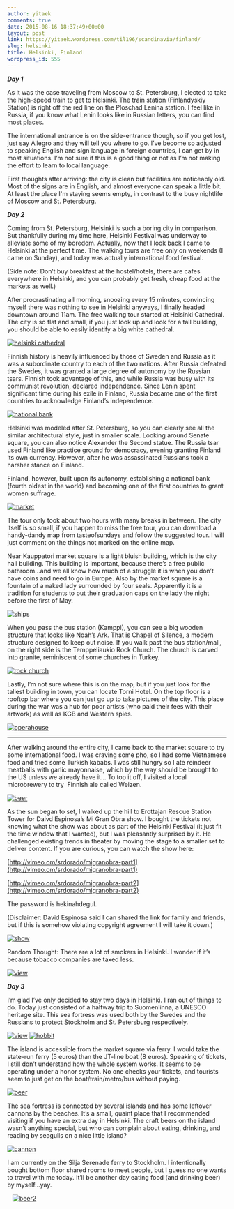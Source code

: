 ```yaml
---
author: yitaek
comments: true
date: 2015-08-16 18:37:49+00:00
layout: post
link: https://yitaek.wordpress.com/til196/scandinavia/finland/
slug: helsinki
title: Helsinki, Finland
wordpress_id: 555
---
```


_**Day 1**_



As it was the case traveling from Moscow to St. Petersburg, I elected to take the high-speed train to get to Helsinki. The train station (Finlandyskiy Station) is right off the red line on the Ploschad Lenina station. I feel like in Russia, if you know what Lenin looks like in Russian letters, you can find most places.



The international entrance is on the side-entrance though, so if you get lost, just say Allegro and they will tell you where to go. I’ve become so adjusted to speaking English and sign language in foreign countries, I can get by in most situations. I’m not sure if this is a good thing or not as I’m not making the effort to learn to local language.



First thoughts after arriving: the city is clean but facilities are noticeably old. Most of the signs are in English, and almost everyone can speak a little bit. At least the place I'm staying seems empty, in contrast to the busy nightlife of Moscow and St. Petersburg.

_**Day 2**_

Coming from St. Petersburg, Helsinki is such a boring city in comparison. But thankfully during my time here, Helsinki Festival was underway to alleviate some of my boredom. Actually, now that I look back I came to Helsinki at the perfect time. The walking tours are free only on weekends (I came on Sunday), and today was actually international food festival.

(Side note: Don’t buy breakfast at the hostel/hotels, there are cafes everywhere in Helsinki, and you can probably get fresh, cheap food at the markets as well.)

After procrastinating all morning, snoozing every 15 minutes, convincing myself there was nothing to see in Helsinki anyways, I finally headed downtown around 11am. The free walking tour started at Helsinki Cathedral. The city is so flat and small, if you just look up and look for a tall building, you should be able to easily identify a big white cathedral.


[![helsinki cathedral](https://yitaek.files.wordpress.com/2015/08/helsinki-cathedral.jpg?w=300)](https://yitaek.files.wordpress.com/2015/08/helsinki-cathedral.jpg)


Finnish history is heavily influenced by those of Sweden and Russia as it was a subordinate country to each of the two nations. After Russia defeated the Swedes, it was granted a large degree of autonomy by the Russian tsars. Finnish took advantage of this, and while Russia was busy with its communist revolution, declared independence. Since Lenin spent significant time during his exile in Finland, Russia became one of the first countries to acknowledge Finland’s independence.


[![national bank](https://yitaek.files.wordpress.com/2015/08/national-bank.jpg?w=300)](https://yitaek.files.wordpress.com/2015/08/national-bank.jpg)


Helsinki was modeled after St. Petersburg, so you can clearly see all the similar architectural style, just in smaller scale. Looking around Senate square, you can also notice Alexander the Second statue. The Russia tsar used Finland like practice ground for democracy, evening granting Finland its own currency. However, after he was assassinated Russians took a harsher stance on Finland.

Finland, however, built upon its autonomy, establishing a national bank (fourth oldest in the world) and becoming one of the first countries to grant women suffrage.


[![market](https://yitaek.files.wordpress.com/2015/08/market.jpg?w=300)](https://yitaek.files.wordpress.com/2015/08/market.jpg)


The tour only took about two hours with many breaks in between. The city itself is so small, if you happen to miss the free tour, you can download a handy-dandy map from tasteofsundays and follow the suggested tour. I will just comment on the things not marked on the online map.

Near Kauppatori market square is a light bluish building, which is the city hall building. This building is important, because there’s a free public bathroom…and we all know how much of a struggle it is when you don’t have coins and need to go in Europe. Also by the market square is a fountain of a naked lady surrounded by four seals. Apparently it is a tradition for students to put their graduation caps on the lady the night before the first of May.


[![ships](https://yitaek.files.wordpress.com/2015/08/ships.jpg?w=300)](https://yitaek.files.wordpress.com/2015/08/ships.jpg)


When you pass the bus station (Kamppi), you can see a big wooden structure that looks like Noah’s Ark. That is Chapel of Silence, a modern structure designed to keep out noise. If you walk past the bus station/mall, on the right side is the Temppeliaukio Rock Church. The church is carved into granite, reminiscent of some churches in Turkey.


[![rock church](https://yitaek.files.wordpress.com/2015/08/rock-church.jpg?w=300)](https://yitaek.files.wordpress.com/2015/08/rock-church.jpg)


Lastly, I’m not sure where this is on the map, but if you just look for the tallest building in town, you can locate Torni Hotel. On the top floor is a rooftop bar where you can just go up to take pictures of the city. This place during the war was a hub for poor artists (who paid their fees with their artwork) as well as KGB and Western spies.


[![operahouse](https://yitaek.files.wordpress.com/2015/08/operahouse.jpg?w=300)](https://yitaek.files.wordpress.com/2015/08/operahouse.jpg)




- - -


After walking around the entire city, I came back to the market square to try some international food. I was craving some pho, so I had some Vietnamese food and tried some Turkish kababs. I was still hungry so I ate reindeer meatballs with garlic mayonnaise, which by the way should be brought to the US unless we already have it… To top it off, I visited a local microbrewery to try  Finnish ale called Weizen.


[![beer](https://yitaek.files.wordpress.com/2015/08/beer1.jpg?w=168)](https://yitaek.files.wordpress.com/2015/08/beer1.jpg)


As the sun began to set, I walked up the hill to Erottajan Rescue Station Tower for Daivd Espinosa’s Mi Gran Obra show. I bought the tickets not knowing what the show was about as part of the Helsinki Festival (it just fit the time window that I wanted), but I was pleasantly surprised by it. He challenged existing trends in theater by moving the stage to a smaller set to deliver content. If you are curious, you can watch the show here:

[http://vimeo.om/srdorado/migranobra-part1](http://vimeo.om/srdorado/migranobra-part1)

[http://vimeo.om/srdorado/migranobra-part2](http://vimeo.om/srdorado/migranobra-part2)

The password is hekinahdegul.

(Disclaimer: David Espinosa said I can shared the link for family and friends, but if this is somehow violating copyright agreement I will take it down.)


[![show](https://yitaek.files.wordpress.com/2015/08/show.jpg?w=300)](https://yitaek.files.wordpress.com/2015/08/show.jpg)


Random Thought: There are a lot of smokers in Helsinki. I wonder if it’s because tobacco companies are taxed less.


[![view](https://yitaek.files.wordpress.com/2015/08/view.jpg?w=300)](https://yitaek.files.wordpress.com/2015/08/view.jpg)


_**Day 3**_

I’m glad I’ve only decided to stay two days in Helsinki. I ran out of things to do. Today just consisted of a halfway trip to Suomenlinna, a UNESCO heritage site. This sea fortress was used both by the Swedes and the Russians to protect Stockholm and St. Petersburg respectively.


[![view](https://yitaek.files.wordpress.com/2015/08/view1.jpg?w=300)](https://yitaek.files.wordpress.com/2015/08/view1.jpg) [![hobbit](https://yitaek.files.wordpress.com/2015/08/hobbit.jpg?w=300)](https://yitaek.files.wordpress.com/2015/08/hobbit.jpg)


The island is accessible from the market square via ferry. I would take the state-run ferry (5 euros) than the JT-line boat (8 euros). Speaking of tickets, I still don’t understand how the whole system works. It seems to be operating under a honor system. No one checks your tickets, and tourists seem to just get on the boat/train/metro/bus without paying.


[![beer](https://yitaek.files.wordpress.com/2015/08/beer2.jpg?w=168)](https://yitaek.files.wordpress.com/2015/08/beer2.jpg)


The sea fortress is connected by several islands and has some leftover cannons by the beaches. It’s a small, quaint place that I recommended visiting if you have an extra day in Helsinki. The craft beers on the island wasn’t anything special, but who can complain about eating, drinking, and reading by seagulls on a nice little island?


[![cannon](https://yitaek.files.wordpress.com/2015/08/cannon.jpg?w=300)](https://yitaek.files.wordpress.com/2015/08/cannon.jpg)


I am currently on the Silja Serenade ferry to Stockholm. I intentionally bought bottom floor shared rooms to meet people, but I guess no one wants to travel with me today. It’ll be another day eating food (and drinking beer) by myself…yay.


   [![beer2](https://yitaek.files.wordpress.com/2015/08/beer21.jpg?w=168)](https://yitaek.files.wordpress.com/2015/08/beer21.jpg)

